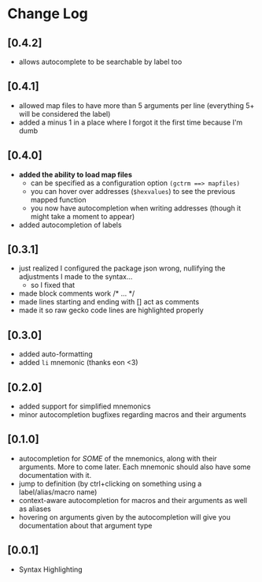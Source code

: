 # Change Log

## [0.4.2]

- allows autocomplete to be searchable by label too

## [0.4.1]

- allowed map files to have more than 5 arguments per line (everything 5+ will be considered the label)
- added a minus 1 in a place where I forgot it the first time because I'm dumb

## [0.4.0]

- **added the ability to load map files**
  - can be specified as a configuration option `(gctrm ==> mapfiles)`
  - you can hover over addresses (`$hexvalues`) to see the previous mapped function
  - you now have autocompletion when writing addresses (though it might take a moment to appear)
- added autocompletion of labels

## [0.3.1]

- just realized I configured the package json wrong, nullifying the adjustments I made to the syntax...
  - so I fixed that
- made block comments work /* ... */
- made lines starting and ending with [] act as comments
- made it so raw gecko code lines are highlighted properly

## [0.3.0]

- added auto-formatting
- added `li` mnemonic (thanks eon <3)

## [0.2.0]

- added support for simplified mnemonics
- minor autocompletion bugfixes regarding macros and their arguments

## [0.1.0]

- autocompletion for *SOME* of the mnemonics, along with their arguments. More to come later. Each mnemonic should also have some documentation with it.
- jump to definition (by ctrl+clicking on something using a label/alias/macro name)
- context-aware autocompletion for macros and their arguments as well as aliases
- hovering on arguments given by the autocompletion will give you documentation about that argument type

## [0.0.1]

- Syntax Highlighting